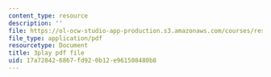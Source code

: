 ```yaml
---
content_type: resource
description: ''
file: https://ol-ocw-studio-app-production.s3.amazonaws.com/courses/res-15-003-shaping-the-future-of-work-15-662x-spring-2016/17a728426867fd920b12e961508480b8_Gr_MZYzAWGI.pdf
file_type: application/pdf
resourcetype: Document
title: 3play pdf file
uid: 17a72842-6867-fd92-0b12-e961508480b8
---
```

